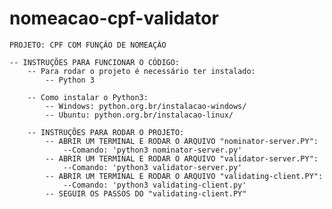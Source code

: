 # nomeacao-cpf-validator

    PROJETO: CPF COM FUNÇÃO DE NOMEAÇÃO

    -- INSTRUÇÕES PARA FUNCIONAR O CÓDIGO:
        -- Para rodar o projeto é necessário ter instalado:
            -- Python 3            
    
        -- Como instalar o Python3:
            -- Windows: python.org.br/instalacao-windows/
            -- Ubuntu: python.org.br/instalacao-linux/
                
        -- INSTRUÇÕES PARA RODAR O PROJETO:
            -- ABRIR UM TERMINAL E RODAR O ARQUIVO "nominator-server.PY":
                --Comando: 'python3 nominator-server.py'
            -- ABRIR UM TERMINAL E RODAR O ARQUIVO "validator-server.PY":
                --Comando: 'python3 validator-server.py'
            -- ABRIR UM TERMINAL E RODAR O ARQUIVO "validating-client.PY":
                --Comando: 'python3 validating-client.py'
            -- SEGUIR OS PASSOS DO "validating-client.PY"